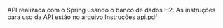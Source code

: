 API realizada com o Spring usando o banco de dados H2.
As instruções para uso da API estão no arquivo Instruções api.pdf
